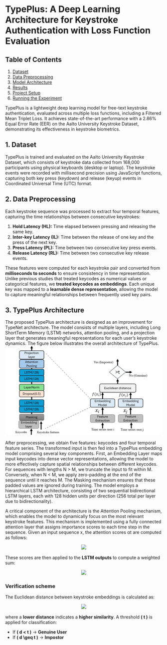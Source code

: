 # TypePlus: A Deep Learning Architecture for Keystroke Authentication with Loss Function Evaluation

## Table of Contents
1. [Dataset](#dataset-overview)
2. [Data Preprocessing](#data-preprocessing)
3. [Model Architecture](#model-architecture)
4. [Results](#results)
5. [Project Setup](#project-setup)
6. [Running the Experiment](#running-the-experiment)
   
TypePlus is a lightweight deep learning model for free-text keystroke authentication, evaluated across multiple loss functions, including a Filtered Mean Triplet Loss. It achieves state-of-the-art performance with a 2.86% Equal Error Rate (EER) on the Aalto University Keystroke Dataset, demonstrating its effectiveness in keystroke biometrics. 

<a id="dataset-overview"></a>

## 1. Dataset 
TypePlus is trained and evaluated on the Aalto University Keystroke Dataset, which consists of keystroke data collected from 168,000 participants using physical keyboards (desktop or laptop). The keystroke events were recorded with millisecond precision using JavaScript functions, capturing both key press (keydown) and release (keyup) events in Coordinated Universal Time (UTC) format.

<a id="data-preprocessing"></a>

## 2. Data Preprocessing

Each keystroke sequence was processed to extract four temporal features, capturing the time relationships between consecutive keystrokes:  
1. **Hold Latency (HL):** Time elapsed between pressing and releasing the same key.  
2. **Inter-key Latency (IL):** Time between the release of one key and the press of the next key.  
3. **Press Latency (PL):** Time between two consecutive key press events.  
4. **Release Latency (RL):** Time between two consecutive key release events.  

These features were computed for each keystroke pair and converted from **milliseconds to seconds** to ensure consistency in time representation. Unlike previous studies that treated keycodes as numerical values or categorical features, we **treated keycodes as embeddings**. Each unique key was mapped to a **learnable dense representation**, allowing the model to capture meaningful relationships between frequently used key pairs.  

<a id="model-architecture"></a>

## 3. TypePlus Architecture 

The proposed TypePlus architecture is designed as an improvement for TypeNet architecture. The model consists of multiple layers, including Long ShortTerm Memory (LSTM) networks, attention pooling, and a projection layer that generates meaningful representations for each user’s keystroke dynamics. The figure below illustrates the overall architecture of TypePlus.
![TypePlus Architecture: Verification scheme based from two users i and j. The input x is a time series with shape M × 5 (keystrokes × keystroke features) and the output f(x) is an embedding vector with shape 1 × 128. t is a decision threshold.](images/architecture.jpg)

After preprocessing, we obtain five features: keycodes and four temporal feature series. The transformed input is then fed into a TypePlus embedding model comprising several key components. First, an Embedding Layer maps input keycodes into dense vector representations, allowing the model to more effectively capture spatial relationships between different keycodes. For sequences with lengths N > M, we truncate the input to fit within M. Conversely, when N < M, we apply zero-padding at the end of the sequence until it reaches M. The Masking mechanism ensures that these padded values are ignored during training. The model employs a hierarchical LSTM architecture, consisting of two sequential bidirectional LSTM layers, each with 128 hidden units per direction (256 total per layer due to bidirectionality).

A critical component of the architecture is the Attention Pooling mechanism, which enables the model to dynamically focus on the most relevant keystroke features. This mechanism is implemented using a fully connected attention layer that assigns importance scores to each time step in the sequence. Given an input sequence x, the attention scores αt are computed as follows:

<p align="center">  
<img src="https://latex.codecogs.com/png.latex?\alpha_t=\text{softmax}(\mathbf{W}_a x_t)" />  
</p>  

These scores are then applied to the **LSTM outputs** to compute a weighted sum:  

<p align="center">  
<img src="https://latex.codecogs.com/png.latex?z=\sum_{t} \alpha_t x_t" />  
</p>  

### Verification scheme

The Euclidean distance between keystroke embeddings is calculated as:  

<p align="center">  
<img src="https://latex.codecogs.com/png.latex?d=|| f(x_i) - f(x_j) ||_2" />  
</p>  

where a **lower distance** indicates a **higher similarity**. A threshold **\( t \)** is applied for classification:  

- If **\( d < t \)** → **Genuine User**  
- If **\( d \geq t \)** → **Impostor**  
